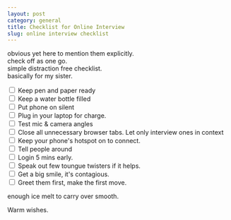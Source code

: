 ```yaml
---
layout: post
category: general
title: Checklist for Online Interview
slug: online interview checklist
---
```


obvious yet here to mention them explicitly.  
check off as one go.  
simple distraction free checklist.  
basically for my sister.  

<input type="checkbox"> Keep pen and paper ready  
<input type="checkbox"> Keep a water bottle filled  
<input type="checkbox"> Put phone on silent  
<input type="checkbox"> Plug in your laptop for charge.  
<input type="checkbox"> Test mic & camera angles  
<input type="checkbox"> Close all unnecessary browser tabs. Let only interview ones in context  
<input type="checkbox"> Keep your phone's hotspot on to connect.  
<input type="checkbox"> Tell people around  
<input type="checkbox"> Login 5 mins early.  
<input type="checkbox"> Speak out few toungue twisters if it helps.  
<input type="checkbox"> Get a big smile, it's contagious.  
<input type="checkbox"> Greet them first, make the first move.

enough ice melt to carry over smooth.

Warm wishes.